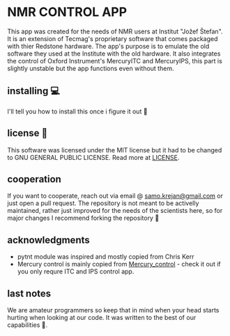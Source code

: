 # NMR CONTROL APP

This app was created for the needs of NMR users at Institut "Jožef Štefan". It is an extension of Tecmag's proprietary software that comes packaged with thier Redstone hardware. The app's purpose is to emulate the old software they used at the Institute with the old hardware. It also integrates the control of Oxford Instrument's MercuryITC and MercuryIPS, this part is slightly unstable but the app functions even without them.

## installing 💻

I'll tell you how to install this once i figure it out 🫨

## license 🔐

This software was licensed under the MIT license but it had to be changed to GNU GENERAL PUBLIC LICENSE. Read more at [LICENSE](LICENSE).

## cooperation

If you want to cooperate, reach out via email @ samo.krejan@gmail.com or just open a pull request. The repository is not meant to be activelly maintained, rather just improved for the needs of the scientists here, so for major changes I recommend forking the repository 🍴

## acknowledgments

- pytnt module was inspired and mostly copied from Chris Kerr
- Mercury control is mainly copied from [Mercury_control](https://github.com/jnejc/Mercury_control) - check it out if you only requre ITC and IPS control app.

## last notes

We are amateur programmers so keep that in mind when your head starts hurting when looking at our code. It was written to the best of our capabilities 🤗.